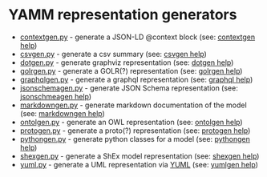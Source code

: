 # YAMM representation generators

* [contextgen.py]() - generate a JSON-LD @context block (see: [contextgen help](../../tests/test_scripts/output/gencontext/help))
* [csvgen.py]() - generate a csv summary (see: [csvgen help](../../tests/test_scripts/output/gencsv/help))
* [dotgen.py]() - generate graphviz representation (see: [dotgen help](../../tests/test_scripts/output/gengraphviz/help))
* [golrgen.py]() - generate a GOLR(?) representation (see: [golrgen help](../../tests/test_scripts/output/genglor/help))
* [graphqlgen.py]() - generate a graphql representation (see: [graphql help](../../tests/test_scripts/output/gengraphql/help))
* [jsonschemagen.py]() - generate JSON Schema representation (see: [jsonschmeagen help](../../tests/test_scripts/output/genjsonschema/help))
* [markdowngen.py]() - generate markdown documentation of the model (see: [markdowngen help](../../tests/test_scripts/output/genmarkdown/help))
* [ontolgen.py]() - generate an OWL representation (see: [ontolgen help](../../tests/test_scripts/output/genowl/help))
* [protogen.py]() - generate a proto(?) representation (see: [protogen help](../../tests/test_scripts/output/genproto/help))
* [pythongen.py]() - generate python classes for a model (see: [pythongen help](../../tests/test_scripts/output/genpython/help))
* [shexgen.py]() - generate a ShEx model representation (see: [shexgen help](../../tests/test_scripts/output/genshex/help))
* [yuml.py]() - generate a UML representation via [YUML](https://yuml.me/) (see: [yumlgen help](../../tests/test_scripts/output/genuml/help))





